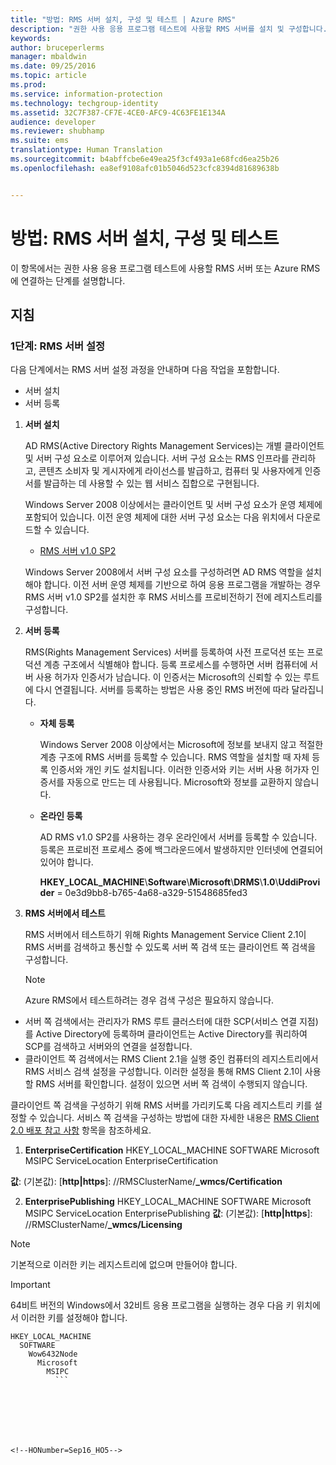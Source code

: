 ```yaml
---
title: "방법: RMS 서버 설치, 구성 및 테스트 | Azure RMS"
description: "권한 사용 응용 프로그램 테스트에 사용할 RMS 서버를 설치 및 구성합니다."
keywords: 
author: bruceperlerms
manager: mbaldwin
ms.date: 09/25/2016
ms.topic: article
ms.prod: 
ms.service: information-protection
ms.technology: techgroup-identity
ms.assetid: 32C7F387-CF7E-4CE0-AFC9-4C63FE1E134A
audience: developer
ms.reviewer: shubhamp
ms.suite: ems
translationtype: Human Translation
ms.sourcegitcommit: b4abffcbe6e49ea25f3cf493a1e68fcd6ea25b26
ms.openlocfilehash: ea8ef9108afc01b5046d523cfc8394d81689638b


---
```


# 방법: RMS 서버 설치, 구성 및 테스트

이 항목에서는 권한 사용 응용 프로그램 테스트에 사용할 RMS 서버 또는 Azure RMS에 연결하는 단계를 설명합니다.
 
## 지침

### 1단계: RMS 서버 설정

다음 단계에서는 RMS 서버 설정 과정을 안내하며 다음 작업을 포함합니다.

-   서버 설치
-   서버 등록

1.  **서버 설치**

    AD RMS(Active Directory Rights Management Services)는 개별 클라이언트 및 서버 구성 요소로 이루어져 있습니다. 서버 구성 요소는 RMS 인프라를 관리하고, 콘텐츠 소비자 및 게시자에게 라이선스를 발급하고, 컴퓨터 및 사용자에게 인증서를 발급하는 데 사용할 수 있는 웹 서비스 집합으로 구현됩니다.

    Windows Server 2008 이상에서는 클라이언트 및 서버 구성 요소가 운영 체제에 포함되어 있습니다. 이전 운영 체제에 대한 서버 구성 요소는 다음 위치에서 다운로드할 수 있습니다.

    -   [RMS 서버 v1.0 SP2](http://go.microsoft.com/fwlink/p/?linkid=73722)

    Windows Server 2008에서 서버 구성 요소를 구성하려면 AD RMS 역할을 설치해야 합니다. 이전 서버 운영 체제를 기반으로 하여 응용 프로그램을 개발하는 경우 RMS 서버 v1.0 SP2를 설치한 후 RMS 서비스를 프로비전하기 전에 레지스트리를 구성합니다.

2.  **서버 등록**

    RMS(Rights Management Services) 서버를 등록하여 사전 프로덕션 또는 프로덕션 계층 구조에서 식별해야 합니다. 등록 프로세스를 수행하면 서버 컴퓨터에 서버 사용 허가자 인증서가 남습니다. 이 인증서는 Microsoft의 신뢰할 수 있는 루트에 다시 연결됩니다. 서버를 등록하는 방법은 사용 중인 RMS 버전에 따라 달라집니다.

    -   **자체 등록**

        Windows Server 2008 이상에서는 Microsoft에 정보를 보내지 않고 적절한 계층 구조에 RMS 서버를 등록할 수 있습니다. RMS 역할을 설치할 때 자체 등록 인증서와 개인 키도 설치됩니다. 이러한 인증서와 키는 서버 사용 허가자 인증서를 자동으로 만드는 데 사용됩니다. Microsoft와 정보를 교환하지 않습니다.

    -   **온라인 등록**

        AD RMS v1.0 SP2를 사용하는 경우 온라인에서 서버를 등록할 수 있습니다. 등록은 프로비전 프로세스 중에 백그라운드에서 발생하지만 인터넷에 연결되어 있어야 합니다.

        **HKEY\_LOCAL\_MACHINE**\\**Software**\\**Microsoft**\\**DRMS**\\**1.0**\\**UddiProvider** = 0e3d9bb8-b765-4a68-a329-51548685fed3

3. **RMS 서버에서 테스트**

    RMS 서버에서 테스트하기 위해 Rights Management Service Client 2.1이 RMS 서버를 검색하고 통신할 수 있도록 서버 쪽 검색 또는 클라이언트 쪽 검색을 구성합니다.

    > [!Note]
    > Azure RMS에서 테스트하려는 경우 검색 구성은 필요하지 않습니다.

  - 서버 쪽 검색에서는 관리자가 RMS 루트 클러스터에 대한 SCP(서비스 연결 지점)를 Active Directory에 등록하며 클라이언트는 Active Directory를 쿼리하여 SCP를 검색하고 서버와의 연결을 설정합니다.
  - 클라이언트 쪽 검색에서는 RMS Client 2.1을 실행 중인 컴퓨터의 레지스트리에서 RMS 서비스 검색 설정을 구성합니다. 이러한 설정을 통해 RMS Client 2.1이 사용할 RMS 서버를 확인합니다. 설정이 있으면 서버 쪽 검색이 수행되지 않습니다.

  클라이언트 쪽 검색을 구성하기 위해 RMS 서버를 가리키도록 다음 레지스트리 키를 설정할 수 있습니다. 서비스 쪽 검색을 구성하는 방법에 대한 자세한 내용은 [RMS Client 2.0 배포 참고 사항](https://technet.microsoft.com/library/jj159267(WS.10).aspx) 항목을 참조하세요.

1. **EnterpriseCertification**
        HKEY_LOCAL_MACHINE        SOFTWARE          Microsoft            MSIPC              ServiceLocation                EnterpriseCertification

  **값**: (기본값): [**http|https**]: //RMSClusterName/**_wmcs/Certification**

2. **EnterprisePublishing**
        HKEY_LOCAL_MACHINE        SOFTWARE          Microsoft            MSIPC              ServiceLocation                EnterprisePublishing **값**: (기본값): [**http|https**]: //RMSClusterName/**_wmcs/Licensing**

>[!NOTE] 
> 기본적으로 이러한 키는 레지스트리에 없으며 만들어야 합니다.

>[!IMPORTANT] 
> 64비트 버전의 Windows에서 32비트 응용 프로그램을 실행하는 경우 다음 키 위치에서 이러한 키를 설정해야 합니다.<p>
  ```    
  HKEY_LOCAL_MACHINE
    SOFTWARE
      Wow6432Node
        Microsoft
          MSIPC
            ```

 

 



<!--HONumber=Sep16_HO5-->


